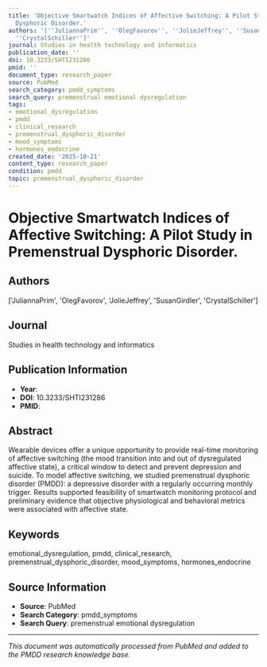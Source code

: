 ```yaml
---
title: 'Objective Smartwatch Indices of Affective Switching: A Pilot Study in Premenstrual
  Dysphoric Disorder.'
authors: '[''JuliannaPrim'', ''OlegFavorov'', ''JolieJeffrey'', ''SusanGirdler'',
  ''CrystalSchiller'']'
journal: Studies in health technology and informatics
publication_date: ''
doi: 10.3233/SHTI231286
pmid: ''
document_type: research_paper
source: PubMed
search_category: pmdd_symptoms
search_query: premenstrual emotional dysregulation
tags:
- emotional_dysregulation
- pmdd
- clinical_research
- premenstrual_dysphoric_disorder
- mood_symptoms
- hormones_endocrine
created_date: '2025-10-21'
content_type: research_paper
condition: pmdd
topic: premenstrual_dysphoric_disorder
---
```


# Objective Smartwatch Indices of Affective Switching: A Pilot Study in Premenstrual Dysphoric Disorder.

## Authors
['JuliannaPrim', 'OlegFavorov', 'JolieJeffrey', 'SusanGirdler', 'CrystalSchiller']

## Journal
Studies in health technology and informatics

## Publication Information
- **Year**: 
- **DOI**: 10.3233/SHTI231286
- **PMID**: 

## Abstract
Wearable devices offer a unique opportunity to provide real-time monitoring of affective switching (the mood transition into and out of dysregulated affective state), a critical window to detect and prevent depression and suicide. To model affective switching, we studied premenstrual dysphoric disorder (PMDD): a depressive disorder with a regularly occurring monthly trigger. Results supported feasibility of smartwatch monitoring protocol and preliminary evidence that objective physiological and behavioral metrics were associated with affective state.

## Keywords
emotional_dysregulation, pmdd, clinical_research, premenstrual_dysphoric_disorder, mood_symptoms, hormones_endocrine

## Source Information
- **Source**: PubMed
- **Search Category**: pmdd_symptoms
- **Search Query**: premenstrual emotional dysregulation

---
*This document was automatically processed from PubMed and added to the PMDD research knowledge base.*
